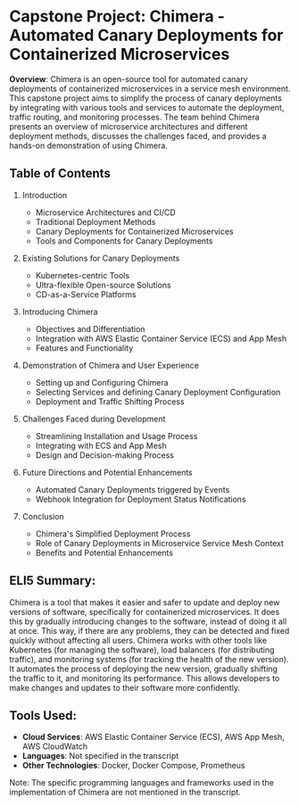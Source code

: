 # Capstone Project: Chimera - Automated Canary Deployments for Containerized Microservices

**Overview**: 
Chimera is an open-source tool for automated canary deployments of containerized microservices in a service mesh environment. This capstone project aims to simplify the process of canary deployments by integrating with various tools and services to automate the deployment, traffic routing, and monitoring processes. The team behind Chimera presents an overview of microservice architectures and different deployment methods, discusses the challenges faced, and provides a hands-on demonstration of using Chimera.

## Table of Contents
1. Introduction
    - Microservice Architectures and CI/CD
    - Traditional Deployment Methods
    - Canary Deployments for Containerized Microservices
    - Tools and Components for Canary Deployments

2. Existing Solutions for Canary Deployments
    - Kubernetes-centric Tools
    - Ultra-flexible Open-source Solutions
    - CD-as-a-Service Platforms

3. Introducing Chimera
    - Objectives and Differentiation
    - Integration with AWS Elastic Container Service (ECS) and App Mesh
    - Features and Functionality

4. Demonstration of Chimera and User Experience
    - Setting up and Configuring Chimera
    - Selecting Services and defining Canary Deployment Configuration
    - Deployment and Traffic Shifting Process

5. Challenges Faced during Development
    - Streamlining Installation and Usage Process
    - Integrating with ECS and App Mesh
    - Design and Decision-making Process

6. Future Directions and Potential Enhancements
    - Automated Canary Deployments triggered by Events
    - Webhook Integration for Deployment Status Notifications

7. Conclusion
    - Chimera's Simplified Deployment Process
    - Role of Canary Deployments in Microservice Service Mesh Context
    - Benefits and Potential Enhancements

## ELI5 Summary:
Chimera is a tool that makes it easier and safer to update and deploy new versions of software, specifically for containerized microservices. It does this by gradually introducing changes to the software, instead of doing it all at once. This way, if there are any problems, they can be detected and fixed quickly without affecting all users. Chimera works with other tools like Kubernetes (for managing the software), load balancers (for distributing traffic), and monitoring systems (for tracking the health of the new version). It automates the process of deploying the new version, gradually shifting the traffic to it, and monitoring its performance. This allows developers to make changes and updates to their software more confidently.

## Tools Used:
- **Cloud Services**: AWS Elastic Container Service (ECS), AWS App Mesh, AWS CloudWatch
- **Languages**: Not specified in the transcript
- **Other Technologies**: Docker, Docker Compose, Prometheus

Note: The specific programming languages and frameworks used in the implementation of Chimera are not mentioned in the transcript.